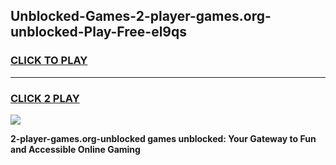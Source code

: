
## Unblocked-Games-2-player-games.org-unblocked-Play-Free-el9qs
<h3>
<a href="https://premium76.site?title=2-player-games.org-unblocked&ref=21A">CLICK TO PLAY</a></h3>
<hr>

<h3>
<a href="https://premium76.site?title=2-player-games.org-unblocked&ref=21A">CLICK 2 PLAY</a>
  
</h3>

<a href="https://premium76.site?title=2-player-games.org-unblocked&ref=21A"><img src="https://clearcache.store/games.png"></a>


**2-player-games.org-unblocked games unblocked: Your Gateway to Fun and Accessible Online Gaming**

